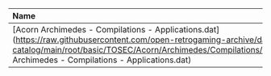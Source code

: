 |Name|Size|
|:---|---:|
|[Acorn Archimedes - Compilations - Applications.dat](https://raw.githubusercontent.com/open-retrogaming-archive/dat-catalog/main/root/basic/TOSEC/Acorn/Archimedes/Compilations/Applications/Acorn Archimedes - Compilations - Applications.dat)|4582|
